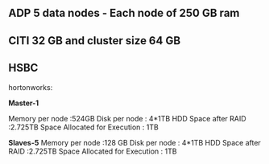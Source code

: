 ADP
5 data nodes - Each node of 250 GB ram
--------------------------------------

CITI 
32 GB and cluster size 64 GB
--------------------------------------

HSBC
--------------------------------------
hortonworks:

**Master-1**

Memory per node :524GB 
Disk per node : 4*1TB
HDD Space after RAID :2.725TB
Space Allocated for Execution :  1TB

**Slaves-5**
Memory per node :128 GB
Disk per node : 4*1TB
HDD Space after RAID :2.725TB
Space Allocated for Execution :  1TB